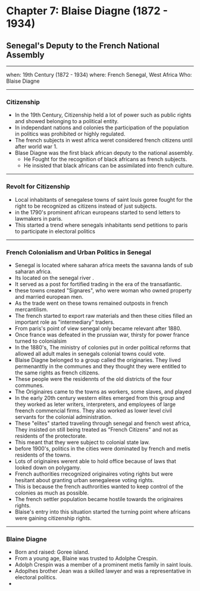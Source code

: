 # Chapter 7: Blaise Diagne (1872 - 1934)
## Senegal's Deputy to the French National Assembly

---
when: 19th Century (1872 - 1934)
where: French Senegal, West Africa
Who: Blaise Diagne 

---

### Citizenship
- In the 19th Century, Citizenship held a lot of power such as public rights and showed belonging to a political entity.
- In independant nations and colonies the participation of the population in politics was prohibited or highly regulated. 
- The french subjects in west africa weret considered french citizens until after world war 1. 
- Blase Diagne was the first black african deputy to the national assembly.
    - He Fought for the recognition of black africans as french subjects.
    - He insisted that black africans can be assimilated into french culture.

---

### Revolt for Citizenship
- Local inhabitants of senegalese towns of saint louis goree fought for the right to be recognized as citizens instead of just subjects.
- in the 1790's prominent african europeans started to send letters to lawmakers in paris.
- This started a trend where senegals inhabitants send petitions to paris to participate in electoral politics 

---

### French Colonialism and Urban Politics in Senegal
- Senegal is located where saharan africa meets the savanna lands of sub saharan africa.
- Its located on the senegal river .
- It served as a post for fortified trading in the era of the transatlantic. 
- these towns created "Signares", who were woman who owned property and married european men.
- As the trade went on these towns remained outposts in french mercantilism. 
- The french started to export raw materials and then these cities filled an important role as "intermediary" traders.
- From paris's point of view senegal only became relevant after 1880.
- Once france was defeated in the prussian war, thirsty for power france turned to colonialsim 
- In the 1880's, The ministry of colonies put in order political reforms that allowed all adult males in senegals colonial towns could vote. 
- Blaise Diagne belonged to a group called the originaries. They lived permenanttly in the communes and they thought they were entitled to the same rights as french citizens. 
- These people were the residennts of the old districts of the four communes.
- The Originaires came to the towns as workers, some slaves, and played 
- In the early 20th century western elites emerged from this group and they worked as leter writers, interpreters, and employees of large freench commencial firms. They also worked as lower level civil servants for the colonial administration.
- These "elites" started traveling through senegal and french west africa, They insisted on still being treated as "French Citizens" and not as residents of the protectorate.
- This meant that they were subject to colonial state law.
- before 1900's, politics in the cities were dominated by french and metis residents of the towns. 
- Lots of originaires werent able to hold office because of laws that looked down on polygamy. 
- French authorities rrecognized originaires voting rights but were hesitant about granting urban senegaleese voting rights.
- This is because the  french authrorities wanted to keep control of the colonies as much as possible.
- The french settler population became hostile towards the originaires rights.
- Blaise's entry into this situation started the turning point where africans were gaining citizenship rights.

--- 

### Blaine Diagne
- Born and raised: Goree island.
- From a young age, Blaine was trusted to Adolphe Crespin.
- Adolph Crespin was a member of a prominent metis family in saint louis.
- Adoplhes brother Jean was a skilled lawyer and was a representative in electoral politics. 
- 
